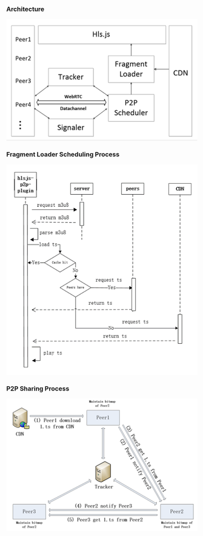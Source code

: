 ### Architecture

<img width="600" src="pics/architecture.png" alt="architecture">

### Fragment Loader Scheduling Process

<img width="600" src="pics/loader.png" alt="loader">

### P2P Sharing Process

<img width="600" src="pics/bittorrent.png" alt="bittorrent">